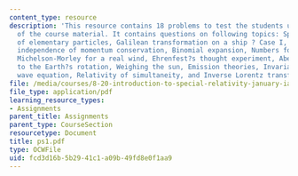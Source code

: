 ```yaml
---
content_type: resource
description: 'This resource contains 18 problems to test the students understanding
  of the course material. It contains questions on following topics: Speeds, The travels
  of elementary particles, Galilean transformation on a ship ? Case I, Case II, Frame
  independence of momentum conservation, Binomial expansion, Numbers for Michelson-Morley,
  Michelson-Morley for a real wind, Ehrenfest?s thought experiment, Aberration due
  to the Earth?s rotation, Weighing the sun, Emission theories, Invariance of the
  wave equation, Relativity of simultaneity, and Inverse Lorentz transformation.'
file: /media/courses/8-20-introduction-to-special-relativity-january-iap-2005/fcd3d16b5b2941c1a09b49fd8e0f1aa9_ps1.pdf
file_type: application/pdf
learning_resource_types:
- Assignments
parent_title: Assignments
parent_type: CourseSection
resourcetype: Document
title: ps1.pdf
type: OCWFile
uid: fcd3d16b-5b29-41c1-a09b-49fd8e0f1aa9
---
```

